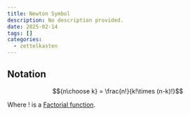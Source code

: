 ```yaml
---
title: Newton Symbol
description: No description provided.
date: 2025-02-14
tags: []
categories:
  - zettelkasten
---
```


## Notation

$${n\choose k} = \frac{n!}{k!\times (n-k)!}$$

Where $!$ is a [Factorial function](Factorial%20function.md).
